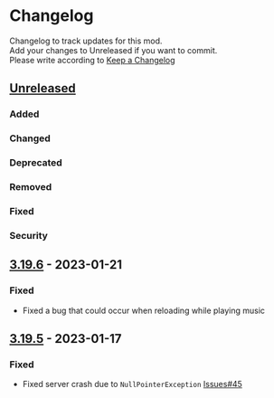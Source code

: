# Changelog
Changelog to track updates for this mod.  
    Add your changes to Unreleased if you want to commit.  
    Please write according to [Keep a Changelog](https://keepachangelog.com/en/1.0.0/)

## [Unreleased]

### Added

### Changed

### Deprecated

### Removed

### Fixed

### Security

## [3.19.6] - 2023-01-21

### Fixed
- Fixed a bug that could occur when reloading while playing music

## [3.19.5] - 2023-01-17

### Fixed
- Fixed server crash due to `NullPointerException` [Issues#45](https://github.com/TeamFelnull/IamMusicPlayer/issues/45)

[Unreleased]: https://github.com/TeamFelnull/IamMusicPlayer/compare/v3.19.6...HEAD
[3.19.6]: https://github.com/TeamFelnull/IamMusicPlayer/compare/v3.19.5...v3.19.6
[3.19.5]: https://github.com/TeamFelnull/IamMusicPlayer/commits/v3.19.5
